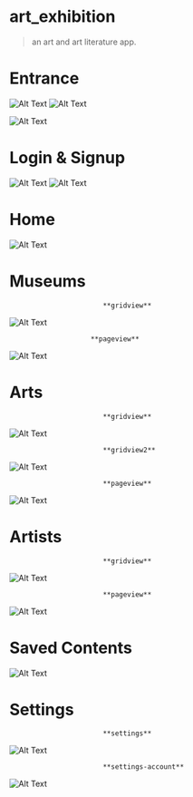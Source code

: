 # **art_exhibition**



>an art and art literature app.





#  Entrance

![Alt Text](https://github.com/poqob/art_exhibition/blob/master/screenshots/entrance0.png) ![Alt Text](https://github.com/poqob/art_exhibition/blob/master/screenshots/entrance1.png)

![Alt Text](https://github.com/poqob/art_exhibition/blob/master/screenshots/entrance2.png)

#  Login & Signup
![Alt Text](https://github.com/poqob/art_exhibition/blob/master/screenshots/login.png)     ![Alt Text](https://github.com/poqob/art_exhibition/blob/master/screenshots/signup_debug.png)


# Home
![Alt Text](https://github.com/poqob/art_exhibition/blob/master/screenshots/main.png)  

# Museums
                           **gridview**
![Alt Text](https://github.com/poqob/art_exhibition/blob/master/screenshots/museums_gridview.png)  

                        **pageview**
![Alt Text](https://github.com/poqob/art_exhibition/blob/master/screenshots/museums_pageview_debug.png) 


# Arts

                           **gridview**
![Alt Text](https://github.com/poqob/art_exhibition/blob/master/screenshots/arts_gridview_debug.png) 

                           **gridview2**
![Alt Text](https://github.com/poqob/art_exhibition/blob/master/screenshots/arts_gridview2.png) 

                           **pageview**
![Alt Text](https://github.com/poqob/art_exhibition/blob/master/screenshots/arts_pageview_debug.png) 
# Artists
                           **gridview**
![Alt Text](https://github.com/poqob/art_exhibition/blob/master/screenshots/artists_gridview_debug.png) 

                           **pageview**
![Alt Text](https://github.com/poqob/art_exhibition/blob/master/screenshots/artists_pageview_debug.png) 


# Saved Contents

![Alt Text](https://github.com/poqob/art_exhibition/blob/master/screenshots/savedcontents_gridview_debug.png) 


# Settings

                           **settings**
![Alt Text](https://github.com/poqob/art_exhibition/blob/master/screenshots/settings.png) 

                           **settings-account**
![Alt Text](https://github.com/poqob/art_exhibition/blob/master/screenshots/settings_account.png) 